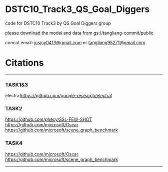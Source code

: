 # DSTC10_Track3_QS_Goal_Diggers
code for DSTC10 Track3 by QS Goal Diggers group

please download the model and data from gs://tangliang-commit/public

concat email: josjoy0413@gmail.com or tangliang95271@gmail.com

# Citations
***
### TASK1&3
electra(https://github.com/google-research/electra)

### TASK2
https://github.com/phecy/SSL-FEW-SHOT
https://github.com/microsoft/Oscar
https://github.com/microsoft/scene_graph_benchmark

### TASK4
https://github.com/microsoft/Oscar
https://github.com/microsoft/scene_graph_benchmark
***
